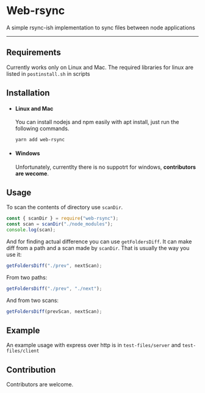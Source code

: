 # Web-rsync

A simple rsync-ish implementation to sync files between node applications

---

## Requirements

Currently works only on Linux and Mac. The required libraries for linux are listed in `postinstall.sh` in scripts

## Installation

- #### Linux and Mac

  You can install nodejs and npm easily with apt install, just run the following commands.

      yarn add web-rsync

- #### Windows

  Unfortunately, currentlty there is no suppotrt for windows, **contributors are wecome**.

## Usage

To scan the contents of directory use `scanDir`.

```javascript
const { scanDir } = require("web-rsync");
const scan = scanDir("./node_modules");
console.log(scan);
```

And for finding actual difference you can use `getFoldersDiff`. It can make diff from a path and a scan made by `scanDir`. That is usually the way you use it:

```javascript
getFoldersDiff("./prev", nextScan);
```

From two paths:

```javascript
getFoldersDiff("./prev", "./next");
```

And from two scans:

```javascript
getFoldersDiff(prevScan, nextScan);
```

## Example

An example usage with express over http is in `test-files/server` and `test-files/client`

## Contribution

Contributors are welcome.
